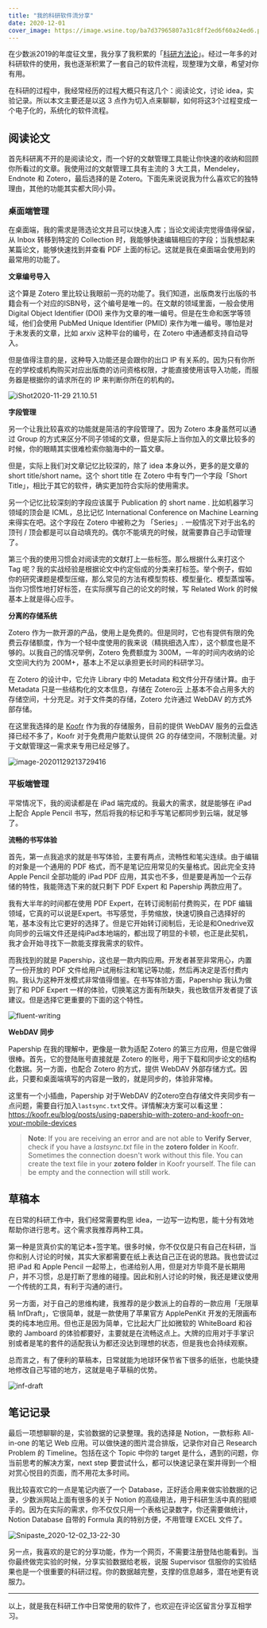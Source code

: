 ```yaml
---
title: "我的科研软件流分享"
date: 2020-12-01
cover_image: https://image.wsine.top/ba7d37965807a31c8ff2ed6f60a24ed6.png
---
```


在少数派2019的年度征文里，我分享了我积累的「[科研方法论](https://sspai.com/post/58386)」。经过一年多的对科研软件的使用，我也逐渐积累了一套自己的软件流程，现整理为文章，希望对你有用。

在科研的过程中，我经常经历的过程大概只有这几个：阅读论文，讨论 idea，实验记录。所以本文主要还是以这 3 点作为切入点来聊聊，如何将这3个过程变成一个电子化的，系统化的软件流程。

## 阅读论文

首先科研离不开的是阅读论文，而一个好的文献管理工具能让你快速的收纳和回顾你所看过的文章。我使用过的文献管理工具有主流的 3 大工具，Mendeley，Endnote 和 Zotero，最后选择的是 Zotero。下面先来说说我为什么喜欢它的独特理由，其他的功能其实都大同小异。

### 桌面端管理

在桌面端，我的需求是筛选论文并且可以快速入库；当论文阅读完觉得值得保留，从 Inbox 转移到特定的 Collection 时，我能够快速编辑相应的字段；当我想起来某篇论文，能够快速找到并查看 PDF 上面的标记。这就是我在桌面端会使用到的最常用的功能了。

**文章编号导入**

这个算是 Zotero 里比较让我眼前一亮的功能了。我们知道，出版商发行出版的书籍会有一个对应的ISBN号，这个编号是唯一的。在文献的领域里面，一般会使用 Digital Object Identifier (DOI) 来作为文章的唯一编号。但是在生命和医学等领域，他们会使用 PubMed Unique Identifier (PMID) 来作为唯一编号。哪怕是对于未发表的文章，比如 arxiv 这种平台的编号，在 Zotero 中通通都支持自动导入。

但是值得注意的是，这种导入功能还是会跟你的出口 IP 有关系的。因为只有你所在的学校或机构购买对应出版商的访问资格权限，才能直接使用该导入功能，而服务器是根据你的请求所在的 IP 来判断你所在的机构的。

![iShot2020-11-29 21.10.51](https://image.wsine.top/7d9fbb3aad49338f7b937d244fba4e24.gif)

**字段管理**

另一个让我比较喜欢的功能就是简洁的字段管理了。因为 Zotero 本身虽然可以通过 Group 的方式来区分不同子领域的文章，但是实际上当你加入的文章比较多的时候，你的眼睛其实很难检索你脑海中的一篇文章。

但是，实际上我们对文章记忆比较深的，除了 idea 本身以外，更多的是文章的 short title/short name。这个 short title 在 Zotero 中有专门一个字段「Short Title」，相比于其它的软件，确实更加符合实际的使用需求。

另一个记忆比较深刻的字段应该属于 Publication 的 short name . 比如机器学习领域的顶会是 ICML，总比记忆 International Conference on Machine Learning 来得实在吧。这个字段在 Zotero 中被称之为 「Series」. 一般情况下对于出名的顶刊 / 顶会都是可以自动填充的。偶尔不能填充的时候，就需要靠自己手动管理了。

第三个我的使用习惯会对阅读完的文献打上一些标签。那么根据什么来打这个 Tag 呢？我的实战经验是根据论文中约定俗成的分类来打标签。举个例子，假如你的研究课题是模型压缩，那么常见的方法有模型剪枝、模型量化、模型蒸馏等。当你习惯性地打好标签，在实际撰写自己的论文的时候，写 Related Work 的时候基本上就是得心应手。

**分离的存储系统**

Zotero 作为一款开源的产品，使用上是免费的。但是同时，它也有提供有限的免费云存储额度，作为一个轻中度使用的我来说（精挑细选入库），这个额度也是不够的。以我自己的情况举例，Zotero 免费额度为 300M，一年的时间内收纳的论文空间大约为 200M+，基本上不足以承担更长时间的科研学习。

在 Zotero 的设计中，它允许 Library 中的 Metadata 和文件分开存储计算。由于 Metadata 只是一些结构化的文本信息，存储在 Zotero云 上基本不会占用多大的存储空间，十分充足。对于文件类的存储，Zotero 允许通过 WebDAV 的方式外部存储。

在这里我选择的是 [Koofr](https://koofr.eu/) 作为我的存储服务，目前的提供 WebDAV 服务的云盘选择已经不多了，Koofr 对于免费用户能默认提供 2G 的存储空间，不限制流量。对于文献管理这一需求来专用已经足够了。

![image-20201129213729416](https://image.wsine.top/55cf8435ea0ad6d893afd536f4e7b57d.png)

### 平板端管理

平常情况下，我的阅读都是在 iPad 端完成的。我最大的需求，就是能够在 iPad 上配合 Apple Pencil 书写，然后将我的标记和手写笔记都同步到云端，就足够了。

**流畅的书写体验**

首先，第一点我追求的就是书写体验，主要有两点，流畅性和笔尖连续。由于编辑的对象是一个通用的 PDF 格式，而不是笔记应用常见的矢量格式。因此完全支持 Apple Pencil 全部功能的 iPad PDF 应用，其实也不多，但是要是再加一个云存储的特性，我能筛选下来的就只剩下 PDF Expert 和 Papership 两款应用了。

我有大半年的时间都在使用 PDF Expert，在转订阅制前付费购买，在 PDF 编辑领域，它真的可以说是Expert。书写感觉，手势缩放，快速切换自己选择好的笔，基本没有比它更好的选择了。但是它开始转订阅制后，无论是和Onedrive双向同步的云端文件还是纯iPad本地端的，都出现了明显的卡顿，也正是此契机，我才会开始寻找下一款能支撑我需求的软件。

而我找到的就是 Papership，这也是一款内购应用。开发者甚至非常用心，内置了一份开放的 PDF 文件给用户试用标注和笔记等功能，然后再决定是否付费内购。我认为这种开发模式非常值得借鉴。在书写体验方面，Papership 我认为做到了和 PDF Expert 一样的体验，切换笔这方面有所缺失，我也致信开发者提了该建议。但是选择它更重要的下面的这个特性。

![fluent-writing](https://image.wsine.top/21e1ca086b4d64d987ca3a70b79e3533.png)

**WebDAV 同步**

Papership 在我的理解中，更像是一款为适配 Zotero 的第三方应用，但是它做得很棒。首先，它的登陆账号直接就是 Zotero 的账号，用于下载和同步论文的结构化数据。另一方面，也配合 Zotero 的方式，提供 WebDAV 外部存储方式。因此，只要和桌面端填写的内容是一致的，就是同步的，体验非常棒。

这里有一个小插曲，Papership 对于WebDAV 的Zotero空白存储文件夹同步有一点问题，需要自行加入`lastsync.txt`文件。详情解决方案可以看这里：https://koofr.eu/blog/posts/using-papership-with-zotero-and-koofr-on-your-mobile-devices

> **Note**: If you are receiving an error and are not able to **Verify Server**, check if you have a *lastsync.txt* file in the **zotero folder** in Koofr. Sometimes the connection doesn't work without this file. You can create the text file in your **zotero folder** in Koofr yourself. The file can be empty and the connection will still work.

## 草稿本

在日常的科研工作中，我们经常需要构思 idea，一边写一边构思，能十分有效地帮助你进行思考。这个需求我推荐两种工具。

第一种是货真价实的笔记本+签字笔。很多时候，你不仅仅是只有自己在科研，当你和别人讨论的时候，其实大家都需要在纸上表达自己正在说的思路。我也尝试过把 iPad 和 Apple Pencil 一起带上，也递给别人用，但是对方毕竟不是长期用户，并不习惯，总是打断了思维的碰撞。因此和别人讨论的时候，我还是建议使用一个传统的工具，有利于沟通的进行。

另一方面，对于自己的思维构建，我推荐的是少数派上的自荐的一款应用「无限草稿 InfDraft」，它很简单，就是一款使用了苹果官方 ApplePenKit 开发的无限画布类的纯本地应用。但也正是因为简单，它比起大厂比如微软的 WhiteBoard 和谷歌的 Jamboard 的体验都要好，主要就是在流畅这点上。大牌的应用对于手掌识别或者是笔的套件的适配我认为都还没达到理想的状态，但是我也会持续观察。

总而言之，有了便利的草稿本，日常就能为地球环保节省下很多的纸张，也能快捷地修改自己写错的地方，这就是电子草稿的优势。

![inf-draft](https://image.wsine.top/08bbfbcbc3bbebbab52253682dfcf064.png)

## 笔记记录

最后一项想聊聊的是，实验数据的记录整理。我的选择是 Notion，一款标称 All-in-one 的笔记 Web 应用。可以做快速的图片混合排版，记录你对自己 Research Problem 的 Timeline。包括在这个 Topic 中你的 target 是什么，遇到的问题，你当前思考的解决方案，next step 要尝试什么，都可以快速记录在案并得到一个相对赏心悦目的页面，而不用花太多时间。

我比较喜欢它的一点是笔记内嵌了一个 Database，正好适合用来做实验数据的记录，少数派网站上面有很多的关于 Notion 的高级用法，用于科研生活中真的挺顺手的。因为在实际的需求，你不仅仅只用一个表格记录数字，你还需要做统计，Notion Database 自带的 Formula 真的特别方便，不用管理 EXCEL 文件了。

![Snipaste_2020-12-02_13-22-30](https://image.wsine.top/bd1a166da542c0b094db49dbd329a45e.png)

另一点，我喜欢的是它的分享功能，作为一个网页，不需要注册登陆也能看到。当你最终做完实验的时候，分享实验数据给老板，说服 Supervisor 信服你的实验结果也是一个很重要的科研过程。你的数据越完整，支撑的信息越多，潜在地更有说服力。

----

以上，就是我在科研工作中日常使用的软件了，也欢迎在评论区留言分享互相学习。
